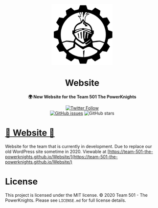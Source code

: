 <div align="center">
	<a href="http://powerknights.com/">
		<img src="./assets/images/black-powerKnights-logo.png" width="200" height="200">
	</a>
	<h1>Website</h1>
	<p>
		<b>🌍 New Website for the Team 501 The PowerKnights</b>
	</p>
    <a href="https://twitter.com/PowerKnights501"><img alt="Twitter Follow" src="https://img.shields.io/twitter/follow/PowerKnights501?style=social"></a>
    <br>
    <a href="https://github.com/Team-501-The-PowerKnights/Website/issues"><img alt="GitHub issues" src="https://img.shields.io/github/issues/Team-501-The-PowerKnights/Website"></a>
    <img alt="GitHub stars" src="https://img.shields.io/github/stars/Team-501-The-PowerKnights/Website?style=social">
</div>

# [🚧 Website 🚧](https://team-501-the-powerknights.github.io/Website/)

Website for the team that is currently in development. Due to replace our old WordPress site sometime in 2020. Viewable at [https://team-501-the-powerknights.github.io/Website/](https://team-501-the-powerknights.github.io/Website/)

# License

This project is licensed under the MIT license.
© 2020 Team 501 - The PowerKnights. Please see `LICENSE.md` for full license details.
